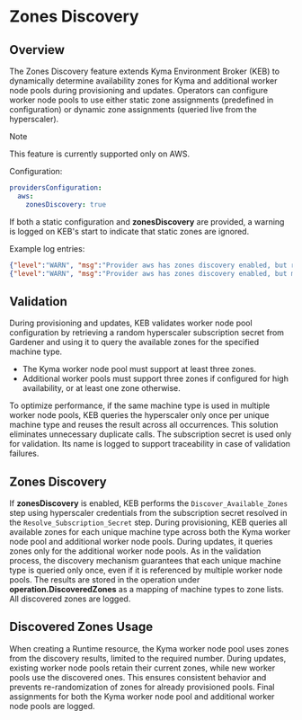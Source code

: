 # Zones Discovery

## Overview

The Zones Discovery feature extends Kyma Environment Broker (KEB) to dynamically determine availability zones for Kyma and additional worker node pools during provisioning and updates.
Operators can configure worker node pools to use either static zone assignments (predefined in configuration) or dynamic zone assignments (queried live from the hyperscaler).

> [!NOTE]
> This feature is currently supported only on AWS.

Configuration:

```yaml
providersConfiguration:
  aws:
    zonesDiscovery: true
```

If both a static configuration and **zonesDiscovery** are provided, a warning is logged on KEB's start to indicate that static zones are ignored.

Example log entries:

```json lines
{"level":"WARN", "msg":"Provider aws has zones discovery enabled, but region us-west-2 is configured with 4 static zones, which will be ignored."} 
{"level":"WARN", "msg":"Provider aws has zones discovery enabled, but machine type g6 in region ap-south-1 is configured with 1 static zones, which will be ignored."}
```

## Validation

During provisioning and updates, KEB validates worker node pool configuration by retrieving a random hyperscaler subscription secret from Gardener and using it to query the available zones for the specified machine type.
- The Kyma worker node pool must support at least three zones.
- Additional worker pools must support three zones if configured for high availability, or at least one zone otherwise.

To optimize performance, if the same machine type is used in multiple worker node pools, KEB queries the hyperscaler only once per unique machine type and reuses the result across all occurrences. This solution eliminates unnecessary duplicate calls.
The subscription secret is used only for validation. Its name is logged to support traceability in case of validation failures.

## Zones Discovery

If **zonesDiscovery** is enabled, KEB performs the `Discover_Available_Zones` step using hyperscaler credentials from the subscription secret resolved in the `Resolve_Subscription_Secret` step.
During provisioning, KEB queries all available zones for each unique machine type across both the Kyma worker node pool and additional worker node pools. During updates, it queries zones only for the additional worker node pools.
As in the validation process, the discovery mechanism guarantees that each unique machine type is queried only once, even if it is referenced by multiple worker node pools.
The results are stored in the operation under **operation.DiscoveredZones** as a mapping of machine types to zone lists. All discovered zones are logged.

## Discovered Zones Usage

When creating a Runtime resource, the Kyma worker node pool uses zones from the discovery results, limited to the required number.
During updates, existing worker node pools retain their current zones, while new worker pools use the discovered ones. This ensures consistent behavior and prevents re-randomization of zones for already provisioned pools.
Final assignments for both the Kyma worker node pool and additional worker node pools are logged.
